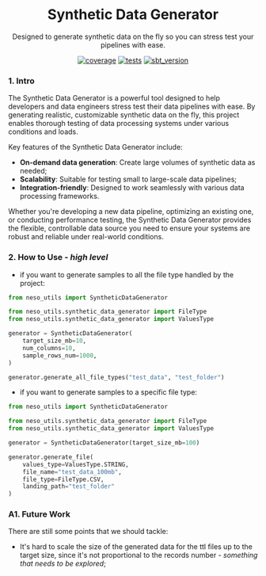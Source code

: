 <!-- <p align='center'>
    <img src='./.docs/cctv.png' width='20%' height='20%'>
</p> -->

<h1 align='center'>
    <strong> Synthetic Data Generator </strong>
</h1>

<p align='center'>
    Designed to generate synthetic data on the fly so you can stress test your pipelines with ease.
</p>

<div align="center">

  <a href="code coverage">![coverage](https://img.shields.io/badge/coverage-100%25-brightgreen)</a>
  <a href="tests">![tests](https://img.shields.io/badge/tests-35%20passed%2C%200%20failed-brightgreen)</a>
  <a href="python version">![sbt_version](https://img.shields.io/badge/python-3.10-blue?logo=python&logoColor=white)</a>

</div>

### **1. Intro**

The Synthetic Data Generator is a powerful tool designed to help developers and data engineers stress test their data pipelines with ease. By generating realistic, customizable synthetic data on the fly, this project enables thorough testing of data processing systems under various conditions and loads.

Key features of the Synthetic Data Generator include:

- **On-demand data generation**: Create large volumes of synthetic data as needed;
- **Scalability**: Suitable for testing small to large-scale data pipelines;
- **Integration-friendly**: Designed to work seamlessly with various data processing frameworks.

Whether you're developing a new data pipeline, optimizing an existing one, or conducting performance testing, the Synthetic Data Generator provides the flexible, controllable data source you need to ensure your systems are robust and reliable under real-world conditions.

### **2. How to Use - _high level_**

- if you want to generate samples to all the file type handled by the project:
````python
from neso_utils import SyntheticDataGenerator

from neso_utils.synthetic_data_generator import FileType
from neso_utils.synthetic_data_generator import ValuesType

generator = SyntheticDataGenerator(
    target_size_mb=10,
    num_columns=10,
    sample_rows_num=1000,
)

generator.generate_all_file_types("test_data", "test_folder")
````

- if you want to generate samples to a specific file type:

````python
from neso_utils import SyntheticDataGenerator

from neso_utils.synthetic_data_generator import FileType
from neso_utils.synthetic_data_generator import ValuesType

generator = SyntheticDataGenerator(target_size_mb=100)

generator.generate_file(
    values_type=ValuesType.STRING,
    file_name="test_data_100mb",
    file_type=FileType.CSV,
    landing_path="test_folder"
)
````

### **A1. Future Work**

There are still some points that we should tackle:

- It's hard to scale the size of the generated data for the ttl files up to the target size, since it's not proportional to the records number - *something that needs to be explored*;
